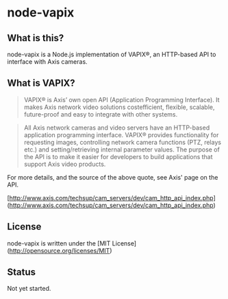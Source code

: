 node-vapix
==========

What is this?
-------------
node-vapix is a Node.js implementation of VAPIX®, an HTTP-based API to
interface with Axis cameras.

What is VAPIX?
--------------
> VAPIX® is Axis’ own open API (Application Programming Interface). It
> makes Axis network video solutions costefficient, flexible, scalable,
> future-proof and easy to integrate with other systems.

> All Axis network cameras and video servers have an HTTP-based
> application programming interface. VAPIX® provides functionality for
> requesting images, controlling network camera functions (PTZ, relays
> etc.) and setting/retrieving internal parameter values. The purpose
> of the API is to make it easier for developers to build applications
> that support Axis video products.

For more details, and the source of the above quote, see Axis' page on
the API.

[http://www.axis.com/techsup/cam_servers/dev/cam_http_api_index.php]
(http://www.axis.com/techsup/cam_servers/dev/cam_http_api_index.php)

License
-------
node-vapix is written under the [MIT License]
(http://opensource.org/licenses/MIT)

Status
------------
Not yet started.

